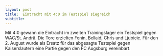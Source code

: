 ```yaml
---
layout: post
title:  Eintracht mit 4:0 im Testspiel siegreich
subtitle:  
---
```


Mit 4:0 gewann die Eintracht im zweiten Trainingslager ein Testspiel gegen WAC/St. Andrä. Die Tore erzielten Fenin, Bellaid, Chris und Ljubicic. Für den 2. August wurde als Ersatz für das abgesagte Testspiel gegen Kaiserslautern eine Partie gegen den FC Augsburg vereinbart.


